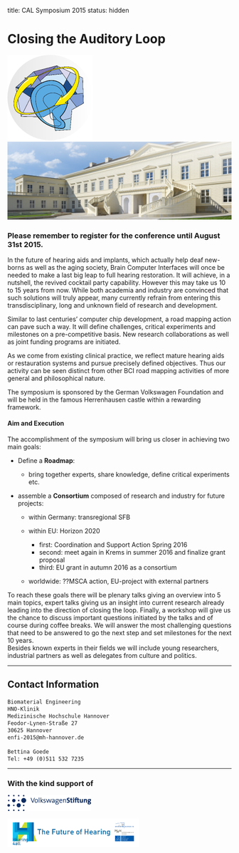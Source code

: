 title: CAL Symposium 2015
status: hidden

# Closing the Auditory Loop 


![Logo CAL 2015](04_cal-symposium-2015/cal23.png) 
![Schloss Herrenhausen](04_cal-symposium-2015/SSH_small.png)

### Please remember to register for the conference until August 31st 2015.


In the future of hearing aids and implants, which actually help deaf new-borns as well as the aging society, Brain Computer Interfaces will once be needed to make a last big leap to full hearing restoration. It will achieve, in a nutshell, the revived cocktail party capability. However this may take us 10 to 15 years from now. While both academia and industry are convinced that such solutions will truly appear, many currently refrain from entering this transdisciplinary, long and unknown field of research and development.

Similar to last centuries’ computer chip development, a road mapping action can pave such a way. It will define challenges, critical experiments and milestones on a pre-competitive basis. New research collaborations as well as joint funding programs are initiated.

As we come from existing clinical practice, we reflect mature hearing aids or restauration systems and pursue precisely defined objectives. Thus our activity can be seen distinct from other BCI road mapping activities of more general and philosophical nature.

The symposium is sponsored by the German Volkswagen Foundation and will be held in the famous Herrenhausen castle within a rewarding framework.

#### Aim and Execution

The accomplishment of the symposium will bring us closer in achieving two main goals:

- Define a **Roadmap**: 

  - bring together experts, share knowledge, define critical experiments etc.
- assemble a **Consortium** composed of research and industry for future projects: 

  - within Germany: transregional SFB
  - within EU: Horizon 2020 

    - first: Coordination and Support Action Spring 2016 
    - second: meet again in Krems in summer 2016 and finalize grant proposal
    - third: EU grant in autumn 2016 as a consortium
  - worldwide: ??MSCA action, EU-project with external partners

To reach these goals there will be plenary talks giving an overview into 5 main topics, expert talks giving us an insight into current research already leading into the direction of closing the loop. Finally, a workshop will give us the chance to discuss important questions initiated by the talks and of course during coffee breaks. We will answer the most challenging questions that need to be answered to go the next step and set milestones for the next 10 years.  
Besides known experts in their fields we will include young researchers, industrial partners as well as delegates from culture and politics.



----

Contact Information
-------------------

```
Biomaterial Engineering
HNO-Klinik
Medizinische Hochschule Hannover
Feodor-Lynen-Straße 27
30625 Hannover
enfi-2015@mh-hannover.de

Bettina Goede
Tel: +49 (0)511 532 7235
```


----------------------------
### With the kind support of

![Logo VW Stiftung](04_cal-symposium-2015/LogoVW.gif)

![Logo Hearing4all](04_cal-symposium-2015/h4a_logo_long3.png)
